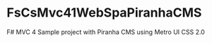 FsCsMvc41WebSpaPiranhaCMS
=========================

F# MVC 4 Sample project with Piranha CMS using Metro UI CSS 2.0
